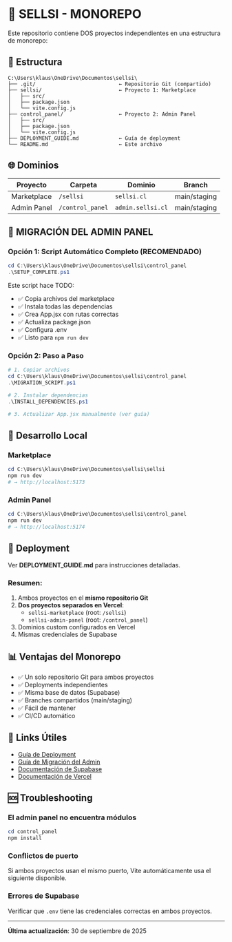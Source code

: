 # 🚀 SELLSI - MONOREPO

Este repositorio contiene DOS proyectos independientes en una estructura de monorepo:

## 📁 Estructura

```
C:\Users\klaus\OneDrive\Documentos\sellsi\
├── .git/                           ← Repositorio Git (compartido)
├── sellsi/                         ← Proyecto 1: Marketplace
│   ├── src/                        
│   ├── package.json
│   └── vite.config.js
├── control_panel/                  ← Proyecto 2: Admin Panel
│   ├── src/
│   ├── package.json
│   └── vite.config.js
├── DEPLOYMENT_GUIDE.md             ← Guía de deployment
└── README.md                       ← Este archivo
```

## 🌐 Dominios

| Proyecto | Carpeta | Dominio | Branch |
|----------|---------|---------|--------|
| Marketplace | `/sellsi` | `sellsi.cl` | main/staging |
| Admin Panel | `/control_panel` | `admin.sellsi.cl` | main/staging |

## 🎯 MIGRACIÓN DEL ADMIN PANEL

### Opción 1: Script Automático Completo (RECOMENDADO)

```powershell
cd C:\Users\klaus\OneDrive\Documentos\sellsi\control_panel
.\SETUP_COMPLETE.ps1
```

Este script hace TODO:
- ✅ Copia archivos del marketplace
- ✅ Instala todas las dependencias
- ✅ Crea App.jsx con rutas correctas
- ✅ Actualiza package.json
- ✅ Configura .env
- ✅ Listo para `npm run dev`

### Opción 2: Paso a Paso

```powershell
# 1. Copiar archivos
cd C:\Users\klaus\OneDrive\Documentos\sellsi\control_panel
.\MIGRATION_SCRIPT.ps1

# 2. Instalar dependencias
.\INSTALL_DEPENDENCIES.ps1

# 3. Actualizar App.jsx manualmente (ver guía)
```

## 🔧 Desarrollo Local

### Marketplace
```powershell
cd C:\Users\klaus\OneDrive\Documentos\sellsi\sellsi
npm run dev
# → http://localhost:5173
```

### Admin Panel
```powershell
cd C:\Users\klaus\OneDrive\Documentos\sellsi\control_panel
npm run dev
# → http://localhost:5174
```

## 🚀 Deployment

Ver **DEPLOYMENT_GUIDE.md** para instrucciones detalladas.

### Resumen:
1. Ambos proyectos en el **mismo repositorio Git**
2. **Dos proyectos separados en Vercel**:
   - `sellsi-marketplace` (root: `/sellsi`)
   - `sellsi-admin-panel` (root: `/control_panel`)
3. Dominios custom configurados en Vercel
4. Mismas credenciales de Supabase

## 📊 Ventajas del Monorepo

- ✅ Un solo repositorio Git para ambos proyectos
- ✅ Deployments independientes
- ✅ Misma base de datos (Supabase)
- ✅ Branches compartidos (main/staging)
- ✅ Fácil de mantener
- ✅ CI/CD automático

## 🔗 Links Útiles

- [Guía de Deployment](./DEPLOYMENT_GUIDE.md)
- [Guía de Migración del Admin](./control_panel/migracion.md)
- [Documentación de Supabase](https://supabase.com/docs)
- [Documentación de Vercel](https://vercel.com/docs)

## 🆘 Troubleshooting

### El admin panel no encuentra módulos
```powershell
cd control_panel
npm install
```

### Conflictos de puerto
Si ambos proyectos usan el mismo puerto, Vite automáticamente usa el siguiente disponible.

### Errores de Supabase
Verificar que `.env` tiene las credenciales correctas en ambos proyectos.

---

**Última actualización**: 30 de septiembre de 2025

